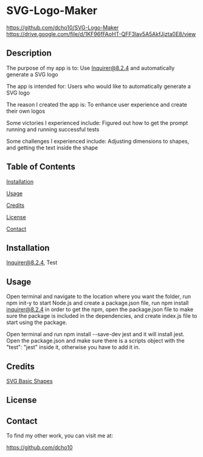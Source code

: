 # SVG-Logo-Maker

https://github.com/dcho10/SVG-Logo-Maker
https://drive.google.com/file/d/1KF96fFAoHT-QFF3lav5A5AkfJjzta0E8/view

## Description

  
The purpose of my app is to: Use Inquirer@8.2.4 and automatically generate a SVG logo
  
The app is intended for: Users who would like to automatically generate a SVG logo
  
The reason I created the app is: To enhance user experience and create their own logos
  
Some victories I experienced include: Figured out how to get the prompt running and running successful tests
  
Some challenges I experienced include: Adjusting dimensions to shapes, and getting the text inside the shape
  
## Table of Contents

  [Installation](#installation)
  
  [Usage](#usage)

  [Credits](#credits)

  [License](#license)

  [Contact](#contact)
    
## Installation

  Inquirer@8.2.4, Test

## Usage

  Open terminal and navigate to the location where you want the folder, run npm init-y to start Node.js and create a package.json file, run npm install inquirer@8.2.4 in order to get the npm, open the package.json file to make sure the package is included in the dependencies, and create index.js file to start using the package.

  Open terminal and run npm install --save-dev jest and it will install jest. Open the package.json and make sure there is a scripts object with the "test": "jest" inside it, otherwise you have to add it in. 

## Credits

  [SVG Basic Shapes](https://developer.mozilla.org/en-US/docs/Web/SVG/Tutorial/Basic_Shapes)

## License

## Contact

To find my other work, you can visit me at:

https://github.com/dcho10
